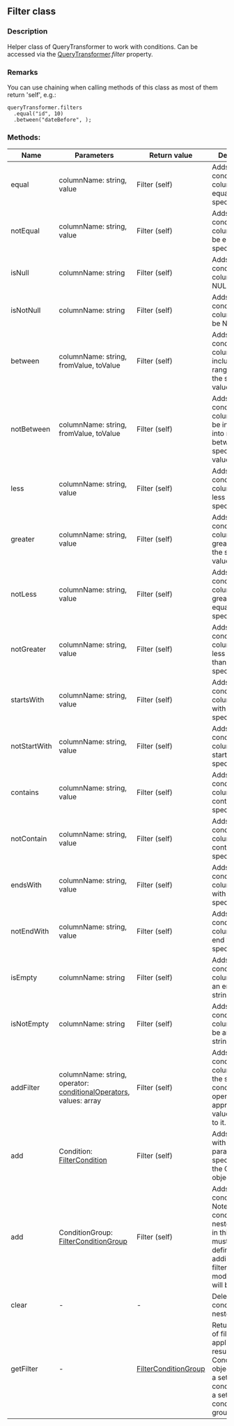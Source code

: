 ## Filter class
### Description
Helper class of QueryTransformer to work with conditions. Can be accessed via the [QueryTransformer](~/docs/QueryTransformer.md).*filter* property.

### Remarks
You can use chaining when calling methods of this class as most of them return 'self', e.g.:

    queryTransformer.filters
      .equal("id", 10)
      .between("dateBefore", );

### Methods:
Name         | Parameters    | Return value  | Description
------------ | ------------- | ------------- | -------------
equal | columnName: string, value | Filter (self) | Adds new condition for a column to be equal to the specified value.
notEqual | columnName: string, value | Filter (self) | Adds new condition for a column not to be equal to the specified value.
isNull | columnName: string | Filter (self) | Adds new condition for a column to be NULL.
isNotNull | columnName: string | Filter (self) | Adds new condition for a column not to be NULL.
between | columnName: string, fromValue, toValue | Filter (self) | Adds new condition for a column to be included into range between the specified values.
notBetween | columnName: string, fromValue, toValue | Filter (self) | Adds new condition for a column not to be included into range between the specified values.
less | columnName: string, value | Filter (self) | Adds new condition for a column to be less than the specified value.
greater | columnName: string, value | Filter (self) | Adds new condition for a column to be greater than the specified value.
notLess | columnName: string, value | Filter (self) | Adds new condition for a column to be greater or equal than the specified value.
notGreater | columnName: string, value | Filter (self) | Adds new condition for a column to be less or equal than the specified value.
startsWith | columnName: string, value | Filter (self) | Adds new condition for a column to start with the specified value.
notStartWith | columnName: string, value | Filter (self) | Adds new condition for a column not to start with the specified value.
contains | columnName: string, value | Filter (self) | Adds new condition for a column to contain the specified value.
notContain | columnName: string, value | Filter (self) | Adds new condition for a column not to contain the specified value.
endsWith | columnName: string, value | Filter (self) | Adds new condition for a column to end with the specified value.
notEndWith | columnName: string, value | Filter (self) | Adds new condition for a column not to end with the specified value.
isEmpty | columnName: string | Filter (self) | Adds new condition for a column to be an empty string.
isNotEmpty | columnName: string | Filter (self) | Adds new condition for a column not to be an empty string.
addFilter | columnName: string, operator: [conditionalOperators](~/docs/ConditionalOperators.md), values: array | Filter (self) | Adds new condition for a column with the specified conditional operator and appropriate values applied to it.
add | Condition: [FilterCondition](~/docs/FilterCondition.md) | Filter (self) | Adds condition with parameters specified via the Condition object.
add | ConditionGroup: [FilterConditionGroup](~/docs/FilterConditionGroup.md) | Filter (self) | Adds group of conditions. Note that conditions and nested groups in this group must be defined before adding it to the filter. Further modifications will be ignored.
clear | - | - | Deletes all conditions and nested groups.
getFilter | - | [FilterConditionGroup](~/docs/FilterConditionGroup.md) | Returns a copy of filters applied to resultset. The ConditionGroup object contains a set of conditions and a set of nested condition groups.
